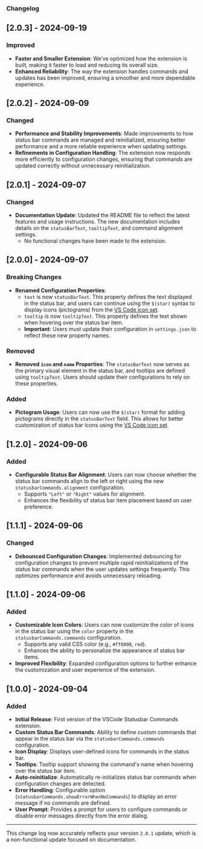 ### Changelog

## [2.0.3] - 2024-09-19

### Improved

- **Faster and Smaller Extension**: We’ve optimized how the extension is built, making it faster to load and reducing its overall size.
- **Enhanced Reliability**: The way the extension handles commands and updates has been improved, ensuring a smoother and more dependable experience.

## [2.0.2] - 2024-09-09

### Changed

- **Performance and Stability Improvements**: Made improvements to how status bar commands are managed and reinitialized, ensuring better performance and a more reliable experience when updating settings.
- **Refinements in Configuration Handling**: The extension now responds more efficiently to configuration changes, ensuring that commands are updated correctly without unnecessary reinitialization.

## [2.0.1] - 2024-09-07

### Changed

- **Documentation Update**: Updated the README file to reflect the latest features and usage instructions. The new documentation includes details on the `statusBarText`, `tooltipText`, and command alignment settings.
  - No functional changes have been made to the extension.

## [2.0.0] - 2024-09-07

### Breaking Changes

- **Renamed Configuration Properties**:
  - `text` is now `statusBarText`. This property defines the text displayed in the status bar, and users can continue using the `$(star)` syntax to display icons (pictograms) from the [VS Code icon set](https://code.visualstudio.com/api/references/icons-in-labels#icon-listing).
  - `tooltip` is now `tooltipText`. This property defines the text shown when hovering over the status bar item.
  - **Important**: Users must update their configuration in `settings.json` to reflect these new property names.

### Removed

- **Removed `icon` and `name` Properties**: The `statusBarText` now serves as the primary visual element in the status bar, and tooltips are defined using `tooltipText`. Users should update their configurations to rely on these properties.

### Added

- **Pictogram Usage**: Users can now use the `$(star)` format for adding pictograms directly in the `statusBarText` field. This allows for better customization of status bar icons using the [VS Code icon set](https://code.visualstudio.com/api/references/icons-in-labels#icon-listing).

## [1.2.0] - 2024-09-06

### Added

- **Configurable Status Bar Alignment**: Users can now choose whether the status bar commands align to the left or right using the new `statusbarCommands.alignment` configuration.
  - Supports `"Left"` or `"Right"` values for alignment.
  - Enhances the flexibility of status bar item placement based on user preference.

## [1.1.1] - 2024-09-06

### Changed

- **Debounced Configuration Changes**: Implemented debouncing for configuration changes to prevent multiple rapid reinitializations of the status bar commands when the user updates settings frequently. This optimizes performance and avoids unnecessary reloading.

## [1.1.0] - 2024-09-06

### Added

- **Customizable Icon Colors**: Users can now customize the color of icons in the status bar using the `color` property in the `statusbarCommands.commands` configuration.
  - Supports any valid CSS color (e.g., `#ff0000`, `red`).
  - Enhances the ability to personalize the appearance of status bar items.
- **Improved Flexibility**: Expanded configuration options to further enhance the customization and user experience of the extension.

## [1.0.0] - 2024-09-04

### Added

- **Initial Release**: First version of the VSCode Statusbar Commands extension.
- **Custom Status Bar Commands**: Ability to define custom commands that appear in the status bar via the `statusbarCommands.commands` configuration.
- **Icon Display**: Displays user-defined icons for commands in the status bar.
- **Tooltips**: Tooltip support showing the command's name when hovering over the status bar item.
- **Auto-reinitialize**: Automatically re-initializes status bar commands when configuration changes are detected.
- **Error Handling**: Configurable option (`statusbarCommands.showErrorWhenNoCommands`) to display an error message if no commands are defined.
- **User Prompt**: Provides a prompt for users to configure commands or disable error messages directly from the error dialog.

---

This change log now accurately reflects your version `2.0.1` update, which is a non-functional update focused on documentation.
